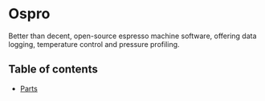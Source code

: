 # Ospro
Better than decent, open-source espresso machine software, offering data logging, temperature control and pressure profiling.

## Table of contents
- [Parts](./parts/README.md)